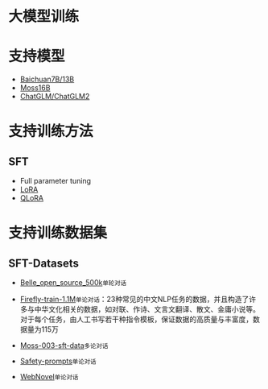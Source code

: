 # 大模型训练

# 支持模型

- [Baichuan7B/13B](https://github.com/baichuan-inc/Baichuan-7B)
- [Moss16B](https://github.com/OpenLMLab/MOSS)
- [ChatGLM/ChatGLM2](https://github.com/THUDM/ChatGLM-6B)

# 支持训练方法

## SFT

- Full parameter tuning
- [LoRA](https://arxiv.org/abs/2106.09685)
- [QLoRA](https://arxiv.org/abs/2305.14314)

# 支持训练数据集

## SFT-Datasets

- [Belle_open_source_500k](https://huggingface.co/datasets/BelleGroup/train_0.5M_CN/blob/main/Belle_open_source_0.5M.json)```单轮对话```
- [Firefly-train-1.1M](https://huggingface.co/datasets/YeungNLP/firefly-train-1.1M)```单论对话```：23种常见的中文NLP任务的数据，并且构造了许多与中华文化相关的数据，如对联、作诗、文言文翻译、散文、金庸小说等。对于每个任务，由人工书写若干种指令模板，保证数据的高质量与丰富度，数据量为115万

- [Moss-003-sft-data](https://huggingface.co/datasets/YeungNLP/moss-003-sft-data)```多论对话```
- [Safety-prompts](https://github.com/thu-coai/Safety-Prompts)```单论对话```
- [WebNovel]()```单论对话```



# 